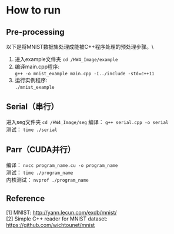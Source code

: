# How to run
## Pre-processing
以下是将MNIST数据集处理成能被C++程序处理的预处理步骤。\
1. 进入example文件夹
``cd /HW4_Image/example``
2. 编译main.cpp程序: \
``g++ -o mnist_example main.cpp -I../include -std=c++11``
3. 运行实例程序: \
``./mnist_example``

## Serial（串行）
进入seg文件夹
``cd /HW4_Image/seg``
编译：
``g++ serial.cpp -o serial`` \
测试：
``time ./serial``

## Parr（CUDA并行）
编译：
``nvcc program_name.cu -o program_name`` \
测试：
``time ./program_name`` \
内核测试：
``nvprof ./program_name``


## Reference
[1] MNIST: http://yann.lecun.com/exdb/mnist/ \
[2] Simple C++ reader for MNIST dataset: https://github.com/wichtounet/mnist